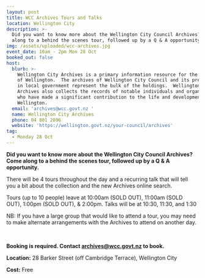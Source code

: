 ```yaml
---
layout: post
title: WCC Archives Tours and Talks
location: Wellington City
description: >-
  Did you want to know more about the Wellington City Council Archives? Come
  along to a behind the scenes tour, followed up by a Q & A opportunity.
img: /assets/uploaded/wcc-archives.jpg
event_date: 10am - 2pm Mon 28 Oct
booked_out: false
host:
  blurb: >-
    Wellington City Archives is a primary information resource for the history
    of Wellington.  The archives of Wellington City Council and its predecessors
    in local government represent the bulk of the holdings.  Wellington City
    Archives also collects the records of notable individuals and organisations
    who have made a significant contribution to the life and development of
    Wellington.
  email: 'archives@wcc.govt.nz '
  name: Wellington City Archives
  phone: 04 801 2096
  website: 'https://wellington.govt.nz/your-council/archives'
tag:
  - Monday 28 Oct
---
```

**Did you want to know more about the Wellington City Council Archives? Come along to a behind the scenes tour, followed up by a Q & A opportunity.** 

There will be 4 tours throughout the day and a recurring talk that will tell you a bit about the collection and the new Archives online search.

Tours (up to 10 people) leave at 10:00am (SOLD OUT), 11:00am (SOLD OUT), 1:00pm (SOLD OUT), & 2:00pm. Talks will be at 10:30, 11:30, and 1:30

NB: If you have a large group that would like to attend a tour, you may need to make alternate arrangements with the Archives to attend on another day.

<br>

**Booking is required. Contact archives@wcc.govt.nz to book.**

**Location:** 28 Barker Street (off Cambridge Terrace), Wellington City

**Cost:** Free
